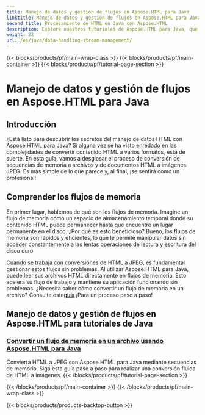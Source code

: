 ```yaml
---
title: Manejo de datos y gestión de flujos en Aspose.HTML para Java
linktitle: Manejo de datos y gestión de flujos en Aspose.HTML para Java
second_title: Procesamiento de HTML en Java con Aspose.HTML
description: Explore nuestros tutoriales de Aspose.HTML para Java, que cubren cómo convertir flujos de memoria en archivos y HTML a imágenes JPEG sin esfuerzo.
weight: 22
url: /es/java/data-handling-stream-management/
---
```


{{< blocks/products/pf/main-wrap-class >}}
{{< blocks/products/pf/main-container >}}
{{< blocks/products/pf/tutorial-page-section >}}

# Manejo de datos y gestión de flujos en Aspose.HTML para Java

## Introducción

¿Está listo para descubrir los secretos del manejo de datos HTML con Aspose.HTML para Java? Si alguna vez se ha visto enredado en las complejidades de convertir contenido HTML a varios formatos, está de suerte. En esta guía, vamos a desglosar el proceso de conversión de secuencias de memoria a archivos y de documentos HTML a imágenes JPEG. Es más simple de lo que parece y, al final, ¡se sentirá como un profesional!

## Comprender los flujos de memoria

En primer lugar, hablemos de qué son los flujos de memoria. Imagine un flujo de memoria como un espacio de almacenamiento temporal donde su contenido HTML puede permanecer hasta que encuentre un lugar permanente en el disco. ¿Por qué es esto beneficioso? Bueno, los flujos de memoria son rápidos y eficientes, lo que le permite manipular datos sin acceder constantemente a las lentas operaciones de lectura y escritura del disco duro.

 Cuando se trabaja con conversiones de HTML a JPEG, es fundamental gestionar estos flujos sin problemas. Al utilizar Aspose.HTML para Java, puede leer sus archivos HTML directamente en flujos de memoria. Esto acelera su flujo de trabajo y mantiene su aplicación funcionando sin problemas. ¿Necesita saber cómo convertir un flujo de memoria en un archivo? Consulte este[guía](./memory-stream-to-file/) ¡Para un proceso paso a paso!

## Manejo de datos y gestión de flujos en Aspose.HTML para tutoriales de Java
### [Convertir un flujo de memoria en un archivo usando Aspose.HTML para Java](./memory-stream-to-file/)
Convierta HTML a JPEG con Aspose.HTML para Java mediante secuencias de memoria. Siga esta guía paso a paso para realizar una conversión fluida de HTML a imágenes.
{{< /blocks/products/pf/tutorial-page-section >}}

{{< /blocks/products/pf/main-container >}}
{{< /blocks/products/pf/main-wrap-class >}}

{{< blocks/products/products-backtop-button >}}
